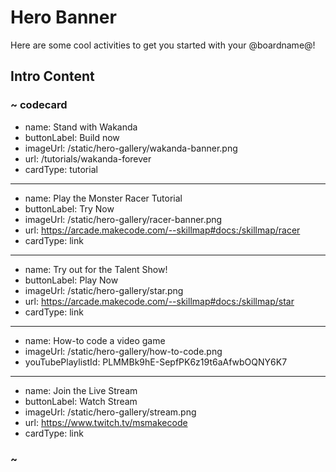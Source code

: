 # Hero Banner

Here are some cool activities to get you started with your @boardname@!

## Intro Content

### ~ codecard
* name: Stand with Wakanda
* buttonLabel: Build now
* imageUrl: /static/hero-gallery/wakanda-banner.png
* url: /tutorials/wakanda-forever
* cardType: tutorial
---
* name: Play the Monster Racer Tutorial
* buttonLabel: Try Now
* imageUrl: /static/hero-gallery/racer-banner.png
* url: https://arcade.makecode.com/--skillmap#docs:/skillmap/racer
* cardType: link
---
* name: Try out for the Talent Show!
* buttonLabel: Play Now
* imageUrl: /static/hero-gallery/star.png
* url: https://arcade.makecode.com/--skillmap#docs:/skillmap/star
* cardType: link
---
* name: How-to code a video game
* imageUrl: /static/hero-gallery/how-to-code.png
* youTubePlaylistId: PLMMBk9hE-SepfPK6z19t6aAfwbOQNY6K7
---
* name: Join the Live Stream
* buttonLabel: Watch Stream
* imageUrl: /static/hero-gallery/stream.png
* url: https://www.twitch.tv/msmakecode
* cardType: link

### ~

